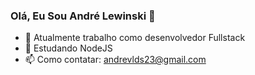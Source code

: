 ### Olá, Eu Sou André Lewinski 👋


- 🔭 Atualmente trabalho como desenvolvedor Fullstack
- 🌱 Estudando NodeJS
- 📫 Como contatar: andrevlds23@gmail.com

